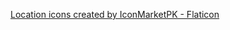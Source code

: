 <a href="https://www.flaticon.com/free-icons/location" title="location icons">Location icons created by IconMarketPK - Flaticon</a>

<!--
  useIsSaved() - Checks if a particular item is the user's favorite
    Input: 
      the user's favorites
      a location ID
    Output:
      A boolean that is state
-->
